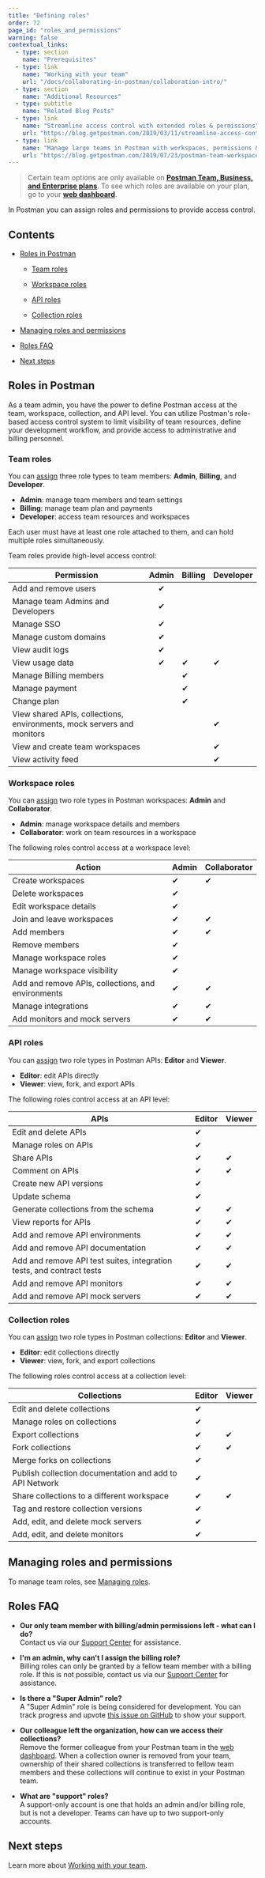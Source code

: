 ```yaml
---
title: "Defining roles"
order: 72
page_id: "roles_and_permissions"
warning: false
contextual_links:
  - type: section
    name: "Prerequisites"
  - type: link
    name: "Working with your team"
    url: "/docs/collaborating-in-postman/collaboration-intro/"
  - type: section
    name: "Additional Resources"
  - type: subtitle
    name: "Related Blog Posts"
  - type: link
    name: "Streamline access control with extended roles & permissions"
    url: "https://blog.getpostman.com/2019/03/11/streamline-access-control-with-extended-roles-permissions/"
  - type: link
    name: "Manage large teams in Postman with workspaces, permissions & more"
    url: "https://blog.getpostman.com/2019/07/23/postman-team-workspaces-and-permissions/"
---
```


> Certain team options are only available on **[Postman Team, Business, and Enterprise plans](https://www.postman.com/pricing)**. To see which roles are available on your plan, go to your **[web dashboard](https://app.postman.co/settings/team/roles)**.

In Postman you can assign roles and permissions to provide access control.

## Contents

* [Roles in Postman](#roles-in-postman)

    * [Team roles](#team-roles)

    * [Workspace roles](#workspace-roles)

    * [API roles](#api-roles)

    * [Collection roles](#collection-roles)

* [Managing roles and permissions](#managing-roles-and-permissions)

* [Roles FAQ](#roles-faq)

* [Next steps](#next-steps)

## Roles in Postman

As a team admin, you have the power to define Postman access at the team, workspace, collection, and API level. You can utilize Postman's role-based access control system to limit visibility of team resources, define your development workflow, and provide access to administrative and billing personnel.

### Team roles

You can [assign](/docs/administration/managing-your-team/) three role types to team members: **Admin**, **Billing**, and **Developer**.

* **Admin**: manage team members and team settings
* **Billing**: manage team plan and payments
* **Developer**: access team resources and workspaces

Each user must have at least one role attached to them, and can hold multiple roles simultaneously.

Team roles provide high-level access control:

| Permission | Admin | Billing | Developer |
| --- |:---:| --- | --- |
| Add and remove users | &#x2714; | |
| Manage team Admins and Developers | &#x2714; | |
| Manage SSO | &#x2714; ||
| Manage custom domains  | &#x2714; ||
| View audit logs  | &#x2714; | |
| View usage data | &#x2714; | &#x2714; | &#x2714;
| Manage Billing members | | &#x2714; |
| Manage payment | | &#x2714; | |
| Change plan  | | &#x2714; |
| View shared APIs, collections, environments, mock servers and monitors | | |&#x2714;
| View and create team workspaces | | | &#x2714;
| View activity feed  | | | &#x2714;

### Workspace roles

You can [assign](/docs/administration/managing-your-team/) two role types in Postman workspaces: **Admin** and **Collaborator**.

* **Admin**: manage workspace details and members
* **Collaborator**: work on team resources in a workspace

The following roles control access at a workspace level:

| Action | Admin | Collaborator |
| --- | --- | --- |
| Create workspaces | &#x2714; | &#x2714; |
| Delete workspaces | &#x2714; | |
| Edit workspace details | &#x2714; | |
| Join and leave workspaces | &#x2714; | &#x2714; |
| Add members | &#x2714; | &#x2714; |
| Remove members | &#x2714; | |
| Manage workspace roles | &#x2714; | |
| Manage workspace visibility | &#x2714; | |
| Add and remove APIs, collections, and environments | &#x2714; | &#x2714; |
| Manage integrations | &#x2714; | &#x2714; |
| Add monitors and mock servers | &#x2714; | &#x2714; |

### API roles

You can [assign](/docs/administration/managing-your-team/) two role types in Postman APIs: **Editor** and **Viewer**.

* **Editor**: edit APIs directly
* **Viewer**: view, fork, and export APIs

The following roles control access at an API level:

| APIs |   Editor   | Viewer |
| ---   |   ---     | ---   |
| Edit and delete APIs |  &#x2714;     |     |
| Manage roles on APIs  |  &#x2714;   |   |
| Share APIs  |   &#x2714;   | &#x2714;   |
| Comment on APIs |   &#x2714;   | &#x2714;   |
| Create new API versions |  &#x2714;   |    |
| Update schema |  &#x2714;   |    |
| Generate collections from the schema |   &#x2714;  | &#x2714;   |
| View reports for APIs |   &#x2714;  | &#x2714;   |
| Add and remove API environments |   &#x2714;  | &#x2714;   |
| Add and remove API documentation |   &#x2714;  | &#x2714;   |
| Add and remove API test suites, integration tests, and contract tests |   &#x2714;  | &#x2714;   |
| Add and remove API monitors |   &#x2714;  | &#x2714;   |
| Add and remove API mock servers |   &#x2714;  | &#x2714;   |

### Collection roles

You can [assign](/docs/administration/managing-your-team/) two role types in Postman collections: **Editor** and **Viewer**.

* **Editor**: edit collections directly
* **Viewer**: view, fork, and export collections

The following roles control access at a collection level:

| Collections |  Editor  | Viewer |
| ---   |   ---     | ---   |
| Edit and delete collections |    &#x2714;   |     |
| Manage roles on collections  |  &#x2714;   |   |
| Export collections  |   &#x2714;   | &#x2714;   |
| Fork collections |   &#x2714;   | &#x2714;   |
| Merge forks on collections  |    &#x2714;     |    |
| Publish collection documentation and add to API Network  |   &#x2714;  |   |
| Share collections to a different workspace  |  &#x2714;  | &#x2714;   |
| Tag and restore collection versions   |  &#x2714;   |   |
| Add, edit, and delete mock servers  |    &#x2714;      |   |
| Add, edit, and delete monitors |    &#x2714;   |     |

## Managing roles and permissions

To manage team roles, see [Managing roles](/docs/administration/managing-your-team/#managing-roles).

## Roles FAQ

* **Our only team member with billing/admin permissions left - what can I do?**  
Contact us via our [Support Center](https://support.getpostman.com/) for assistance.

* **I'm an admin, why can't I assign the billing role?**  
Billing roles can only be granted by a fellow team member with a billing role. If this is not possible, contact us via our [Support Center](https://support.getpostman.com/) for assistance.

* **Is there a "Super Admin" role?**  
A "Super Admin" role is being considered for development. You can track progress and upvote [this issue on GitHub](https://github.com/postmanlabs/postman-app-support/issues/6102) to show your support.

* **Our colleague left the organization, how can we access their collections?**  
Remove the former colleague from your Postman team in the [web dashboard](https://app.postman.co/team). When a collection owner is removed from your team, ownership of their shared collections is transferred to fellow team members and these collections will continue to exist in your Postman team.

* **What are "support" roles?**  
A support-only account is one that holds an admin and/or billing role, but is not a developer.
Teams can have up to two support-only accounts.

## Next steps

Learn more about [Working with your team](/docs/collaborating-in-postman/collaboration-intro/).
